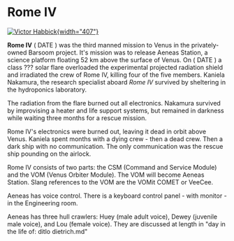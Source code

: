 # Rome IV

[![Victor Habbick](https://images.fineartamerica.com/images-medium-large-5/2-futuristic-spaceship-victor-habbick-visionsscience-photo-library.jpg){width="407"}](https://fineartamerica.com/featured/2-futuristic-spaceship-victor-habbick-visionsscience-photo-library.html)

**Rome IV** ( DATE ) was the third manned mission to Venus in the privately-owned Barsoom project. It's mission was to release Aeneas Station, a science platform floating 52 km above the surface of Venus. On ( DATE ) a class ??? solar flare overloaded the experimental projected radiation shield and irradiated the crew of Rome IV, killing four of the five members. Kaniela Nakamura, the research specialist aboard *Rome IV* survived by sheltering in the hydroponics laboratory.

The radiation from the flare burned out all electronics. Nakamura survived by improvising a heater and life support systems, but remained in darkness while waiting three months for a rescue mission.

Rome IV's electronics were burned out, leaving it dead in orbit above Venus. Kaniela spent months with a dying crew - then a dead crew. Then a dark ship with no communication. The only communication was the rescue ship pounding on the airlock.

Rome IV consists of two parts: the CSM (Command and Service Module) and the VOM (Venus Orbiter Module). The VOM will become Aeneas Station. Slang references to the VOM are the VOMit COMET or VeeCee.

Aeneas has voice control. There is a keyboard control panel - with monitor - in the Engineering room.

Aeneas has three hull crawlers: Huey (male adult voice), Dewey (juvenile male voice), and Lou (female voice). They are discussed at length in "day in the life of: ditlo dietrich.md"
